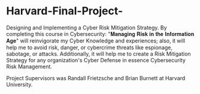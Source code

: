 # Harvard-Final-Project-
Designing and Implementing a Cyber Risk Mitigation Strategy. By completing this course in Cybersecurity: "𝐌𝐚𝐧𝐚𝐠𝐢𝐧𝐠 𝐑𝐢𝐬𝐤 𝐢𝐧 𝐭𝐡𝐞 𝐈𝐧𝐟𝐨𝐫𝐦𝐚𝐭𝐢𝐨𝐧 𝐀𝐠𝐞" will reinvigorate my Cyber Knowledge and experiences; also, it will help me to avoid risk, danger, or cybercrime threats like espionage, sabotage, or attacks. Additionally, it will help me to create a Risk Mitigation Strategy for any organization's Cyber Defense in essence Cybersecurity Risk Management.

Project Supervisors was  Randall Frietzsche and Brian Burnett at Harvard University.
